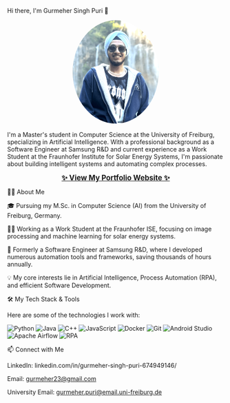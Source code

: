 Hi there, I'm Gurmeher Singh Puri 👋
<p align="center">
<a href="https://gurmeher23.github.io/">
<img src="profile-picture.png" width="200px" alt="Gurmeher Singh Puri" style="border-radius: 50%;" />
</a>
</p>

I'm a Master's student in Computer Science at the University of Freiburg, specializing in Artificial Intelligence. With a professional background as a Software Engineer at Samsung R&D and current experience as a Work Student at the Fraunhofer Institute for Solar Energy Systems, I'm passionate about building intelligent systems and automating complex processes.

<p align="center">
<a href="https://gurmeher23.github.io/" style="font-size: 1.2em; font-weight: bold;"> ✨ View My Portfolio Website ✨ </a>
</p>

👨‍💻 About Me

🎓 Pursuing my M.Sc. in Computer Science (AI) from the University of Freiburg, Germany.

👨‍🔬 Working as a Work Student at the Fraunhofer ISE, focusing on image processing and machine learning for solar energy systems.

🚀 Formerly a Software Engineer at Samsung R&D, where I developed numerous automation tools and frameworks, saving thousands of hours annually.

💡 My core interests lie in Artificial Intelligence, Process Automation (RPA), and efficient Software Development.

🛠️ My Tech Stack & Tools

Here are some of the technologies I work with:

<p align="left">
<img src="https://img.shields.io/badge/Python-3776AB?style=for-the-badge&logo=python&logoColor=white" alt="Python"/>
<img src="https://img.shields.io/badge/Java-ED8B00?style=for-the-badge&logo=openjdk&logoColor=white" alt="Java"/>
<img src="https://img.shields.io/badge/C%2B%2B-00599C?style=for-the-badge&logo=c%2B%2B&logoColor=white" alt="C++"/>
<img src="https://img.shields.io/badge/JavaScript-F7DF1E?style=for-the-badge&logo=javascript&logoColor=black" alt="JavaScript"/>
<img src="https://img.shields.io/badge/Docker-2496ED?style=for-the-badge&logo=docker&logoColor=white" alt="Docker"/>
<img src="https://img.shields.io/badge/Git-F05032?style=for-the-badge&logo=git&logoColor=white" alt="Git"/>
<img src="https://img.shields.io/badge/Android%20Studio-3DDC84?style=for-the-badge&logo=androidstudio&logoColor=white" alt="Android Studio"/>
<img src="https://img.shields.io/badge/Apache%20Airflow-017CEE?style=for-the-badge&logo=apacheairflow&logoColor=white" alt="Apache Airflow"/>
<img src="https://img.shields.io/badge/RPA-Automation-blue?style=for-the-badge&logo=uipath&logoColor=white" alt="RPA"/>
</p>

📫 Connect with Me

LinkedIn: linkedin.com/in/gurmeher-singh-puri-674949146/

Email: gurmeher23@gmail.com

University Email: gurmeher.puri@email.uni-freiburg.de

